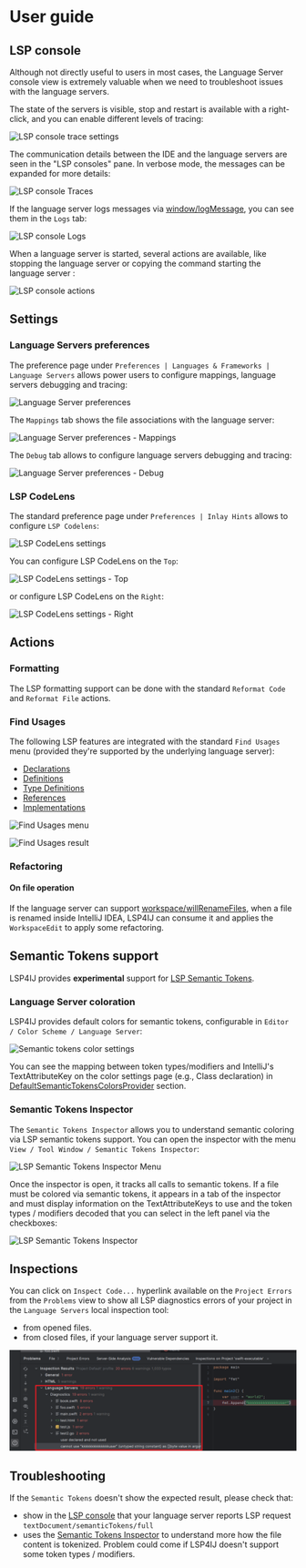 # User guide

## LSP console

Although not directly useful to users in most cases, the Language Server console view is extremely valuable 
when we need to troubleshoot issues with the language servers.

The state of the servers is visible, stop and restart is available with a right-click, and you can enable different levels of tracing:

![LSP console trace settings](./images/LSPConsoleSettings.png)

The communication details between the IDE and the language servers are seen in the "LSP consoles" pane. 
In verbose mode, the messages can be expanded for more details:

![LSP console Traces](./images/LSPConsole.png)

If the language server logs messages via [window/logMessage](https://microsoft.github.io/language-server-protocol/specifications/lsp/3.17/specification/#window_logMessage), you can see them in the `Logs` tab:

![LSP console Logs](./images/LSPConsole_Logs.png) 

When a language server is started, several actions are available, like stopping the language server or copying the command starting the language server :

![LSP console actions](./images/LSPConsoleActions.png)

## Settings

### Language Servers preferences

The preference page under `Preferences | Languages & Frameworks | Language Servers` allows power users 
to configure mappings, language servers debugging and tracing:

![Language Server preferences](./images/LanguageServerPreferences.png)

The `Mappings` tab shows the file associations with the language server:

![Language Server preferences - Mappings](./images/LanguageServerPreferencesMappings.png)

The `Debug` tab allows to configure language servers debugging and tracing:

![Language Server preferences - Debug](./images/LanguageServerPreferencesDebug.png)

### LSP CodeLens

The standard preference page under `Preferences | Inlay Hints` allows to configure `LSP Codelens`:

![LSP CodeLens settings](./images/LSPCodeLensSettings.png)

You can configure LSP CodeLens on the `Top`:

![LSP CodeLens settings - Top](./images/LSPCodeLensSettingsTop.png)

or configure LSP CodeLens on the `Right`:

![LSP CodeLens settings - Right](./images/LSPCodeLensSettingsRight.png)

## Actions

### Formatting

The LSP formatting support can be done with the standard `Reformat Code` and `Reformat File` actions.

### Find Usages

The following LSP features are integrated with the standard `Find Usages` menu (provided they're supported by the underlying language server): 

* [Declarations](https://microsoft.github.io/language-server-protocol/specifications/lsp/3.17/specification/#textDocument_declaration)
* [Definitions](https://microsoft.github.io/language-server-protocol/specifications/lsp/3.17/specification/#textDocument_definition)
* [Type Definitions](https://microsoft.github.io/language-server-protocol/specifications/lsp/3.17/specification/#textDocument_typeDefinition)
* [References](https://microsoft.github.io/language-server-protocol/specifications/lsp/3.17/specification/#textDocument_references)
* [Implementations](https://microsoft.github.io/language-server-protocol/specifications/lsp/3.17/specification/#textDocument_implementation)

![Find Usages menu](./images/find-usages/FindUsagesMenu.png)

![Find Usages result](./images/find-usages/FindUsagesResult.png)

### Refactoring

#### On file operation

If the language server can support [workspace/willRenameFiles](https://microsoft.github.io/language-server-protocol/specifications/lsp/3.17/specification/#workspace_willRenameFiles), when a file is
renamed inside IntelliJ IDEA, LSP4IJ can consume it and applies the `WorkspaceEdit`
to apply some refactoring.

## Semantic Tokens support

LSP4IJ provides **experimental**  support for [LSP Semantic Tokens](https://microsoft.github.io/language-server-protocol/specifications/lsp/3.17/specification/#textDocument_semanticTokens).

### Language Server coloration

LSP4IJ provides default colors for semantic tokens, configurable in `Editor / Color Scheme / Language Server`:

![Semantic tokens color settings](./images/LSPSemanticTokensColorPage.png)

You can see the mapping between token types/modifiers and IntelliJ's TextAttributeKey on the color settings page (e.g., Class declaration)
in [DefaultSemanticTokensColorsProvider](./LSPSupport.md#DefaultSemanticTokensColorsProvider) section.

### Semantic Tokens Inspector

The `Semantic Tokens Inspector` allows you to understand semantic coloring via LSP semantic tokens support. You can open the inspector
with the menu `View / Tool Window / Semantic Tokens Inspector`:

![LSP Semantic Tokens Inspector Menu](./images/LSPSemanticTokensInspectorMenu.png)

Once the inspector is open, it tracks all calls to semantic tokens. 
If a file must be colored via semantic tokens, it appears in a tab of the inspector 
and must display information on the TextAttributeKeys to use and the token types / modifiers decoded
that you can select in the left panel via the checkboxes:

![LSP Semantic Tokens Inspector](./images/LSPSemanticTokensInspector.png)

## Inspections

You can click on `Inspect Code...` hyperlink available on the `Project Errors` from the `Problems` view to 
show all LSP diagnostics errors of your project in the `Language Servers` local inspection tool:

 - from opened files.
 - from closed files, if your language server support it. 

![Inspect Code...](./images/LSPInspectCode.png)

## Troubleshooting

If the `Semantic Tokens` doesn't show the expected result, please check that:

 * show in the [LSP console](#lsp-console) that your language server reports 
LSP request `textDocument/semanticTokens/full`
 * uses the [Semantic Tokens Inspector](#semantic-tokens-inspector) to understand more how the 
file content is tokenized. Problem could come if LSP4IJ doesn't support some token types / modifiers.